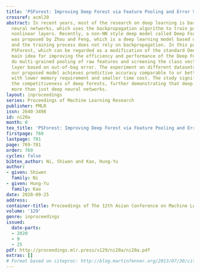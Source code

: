```yaml
---
title: 'PSForest: Improving Deep Forest via Feature Pooling and Error Screening'
crossref: acml20
abstract: In recent years, most of the research on deep learning is based on deep
  neural networks, which uses the backpropagation algorithm to train parameters of
  nonlinear layers. Recently, a non-NN style deep model called Deep Forest or gcForest
  was proposed by Zhou and Feng, which is a deep learning model based on random forests
  and the training process does not rely on backpropagation. In this paper, we propose
  PSForest, which can be regarded as a modification of the standard Deep Forest. The
  main idea for improving the efficiency and performance of the Deep Forest is to
  do multi-grained pooling of raw features and screening the class vector of each
  layer based on out-of-bag error. The experiment on different datasets shows that
  our proposed model achieves predictive accuracy comparable to or better than gcForest,
  with lower memory requirement and smaller time cost. The study significantly improves
  the competitiveness of deep forests, further demonstrating that deep learning is
  more than just deep neural networks.
layout: inproceedings
series: Proceedings of Machine Learning Research
publisher: PMLR
issn: 2640-3498
id: ni20a
month: 0
tex_title: 'PSForest: Improving Deep Forest via Feature Pooling and Error Screening'
firstpage: 769
lastpage: 781
page: 769-781
order: 769
cycles: false
bibtex_author: Ni, Shiwen and Kao, Hung-Yu
author:
- given: Shiwen
  family: Ni
- given: Hung-Yu
  family: Kao
date: 2020-09-25
address: 
container-title: Proceedings of The 12th Asian Conference on Machine Learning
volume: '129'
genre: inproceedings
issued:
  date-parts:
  - 2020
  - 9
  - 25
pdf: http://proceedings.mlr.press/v129/ni20a/ni20a.pdf
extras: []
# Format based on citeproc: http://blog.martinfenner.org/2013/07/30/citeproc-yaml-for-bibliographies/
---
```


